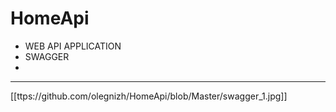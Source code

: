 # HomeApi
 - WEB API APPLICATION
 - SWAGGER
 -
 ---
 [[ttps://github.com/olegnizh/HomeApi/blob/Master/swagger_1.jpg]]
 
